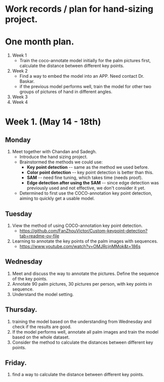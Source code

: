 # Work records / plan for hand-sizing project.

# One month plan. 
1. Week 1
   - Train the coco-annotate model initially for the palm pictures first, calculate the distance between different key points.
3. Week 2
   - Find a way to embed the model into an APP. Need contact Dr. Baskar.
   - if the previous model performs well, train the model for other two groups of pictures of hand in different angles. 
5. Week 3
7. Week 4


# Week 1. (May 14 - 18th)

## Monday 
1. Meet together with Chandan and Sadegh.
   - Introduce the hand sizing project.
   - Brainstormed the methods we could use:
     - **Key point detection** -- same as the method we used before.
     - **Color point detection** -- key point detection is better than this.
     - **SAM** -- need fine tuning, which takes time (needs proof).
     - **Edge detection after using the SAM** -- since edge detection was previously used and not effective, we don't consider it yet.
   - Determined to first use the COCO-annotation key point detection, aiming to quickly get a usable model. 

## Tuesday 
1. View the method of using COCO-annotation key point detection.
   - https://github.com/FanZhouVictor/Custom-keypoint-detection?tab=readme-ov-file
3. Learning to annotate the key points of the palm images with sequences.
   - https://www.youtube.com/watch?v=OMJRcjnMMok&t=186s
## Wednesday 
1. Meet and discuss the way to annotate the pictures. Define the sequence of the key points. 
2. Annotate 90 palm pictures, 30 pictures per person, with key points in sequence.
3. Understand the model setting.

## Thursday. 
1. training the model based on the understanding from Wednesday and check if the results are good.
2. If the model performs well, annotate all palm images and train the model based on the whole dataset. 
3. Consider the method to calculate the distances between different key points.

## Friday. 
1. find a way to calculate the distance between different key points. 
